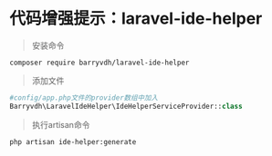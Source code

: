 # 代码增强提示：laravel-ide-helper

> 安装命令

```
composer require barryvdh/laravel-ide-helper
```

> 添加文件

```php
#config/app.php文件的provider数组中加入
Barryvdh\LaravelIdeHelper\IdeHelperServiceProvider::class
```

> 执行artisan命令

```
php artisan ide-helper:generate
```


